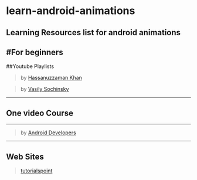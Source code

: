 # learn-android-animations
Learning Resources list for android animations
----

#For beginners
-----

##Youtube Playlists
>by [Hassanuzzaman Khan](https://www.youtube.com/watch?v=n4IyvL-ACbk&list=PLajr7BngBZrMemv0ohzneCUt_-x545_Nd)

> by [Vasily Sochinsky](https://www.youtube.com/watch?v=HbAeTGoKG6k&list=PLWENVpyNjgdFKwgBWj75IKQdM-DjvcPzx)

----

## One video Course
----

>by [Android Developers](https://www.youtube.com/watch?v=imsr8NrIAMs)

----

## Web Sites

> [tutorialspoint](https://www.tutorialspoint.com/android/android_animations.htm)
